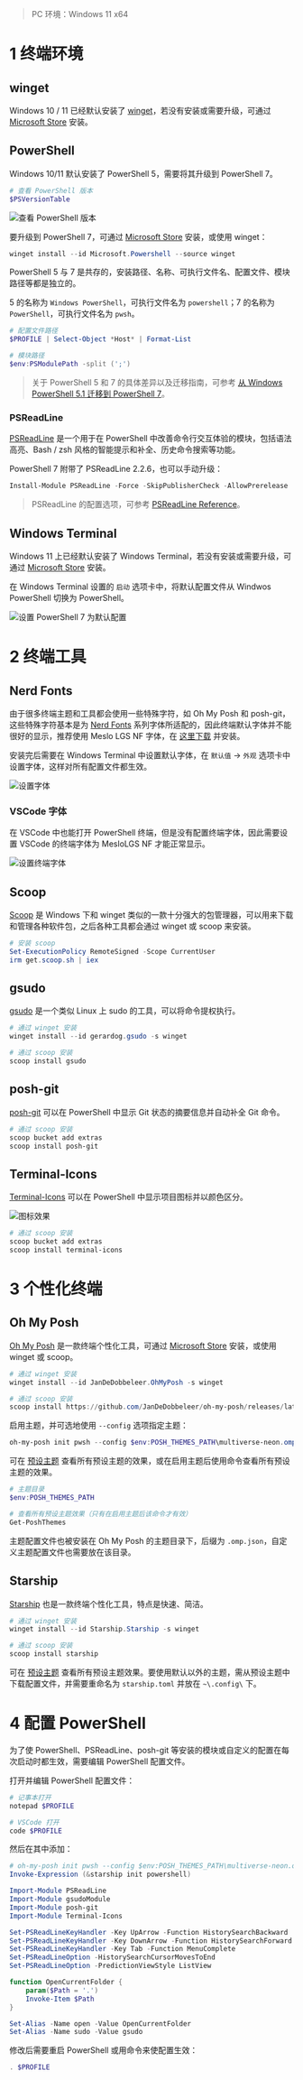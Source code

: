 

>   PC 环境：Windows 11 x64

# 1 终端环境

## winget

Windows 10 / 11 已经默认安装了 [winget](https://learn.microsoft.com/zh-cn/windows/package-manager/winget/)，若没有安装或需要升级，可通过 [Microsoft Store](https://www.microsoft.com/store/productid/9NBLGGH4NNS1) 安装。

## PowerShell

Windows 10/11 默认安装了 PowerShell 5，需要将其升级到 PowerShell 7。

```powershell
# 查看 PowerShell 版本
$PSVersionTable
```

![查看 PowerShell 版本](https://raw.githubusercontent.com/genskyff/image-hosting/main/images/202310082043223.png)

要升级到 PowerShell 7，可通过 [Microsoft Store](https://www.microsoft.com/store/productid/9MZ1SNWT0N5D) 安装，或使用 winget：

```powershell
winget install --id Microsoft.Powershell --source winget
```

PowerShell 5 与 7 是共存的，安装路径、名称、可执行文件名、配置文件、模块路径等都是独立的。

5 的名称为 `Windows PowerShell`，可执行文件名为 `powershell`；7 的名称为 `PowerShell`，可执行文件名为 `pwsh`。 

```powershell
# 配置文件路径
$PROFILE | Select-Object *Host* | Format-List

# 模块路径
$env:PSModulePath -split (';')
```

>   关于 PowerShell 5 和 7 的具体差异以及迁移指南，可参考 [从 Windows PowerShell 5.1 迁移到 PowerShell 7](https://learn.microsoft.com/zh-cn/powershell/scripting/whats-new/migrating-from-windows-powershell-51-to-powershell-7?view=powershell-7.3)。

### PSReadLine

[PSReadLine](https://github.com/PowerShell/PSReadLine) 是一个用于在 PowerShell 中改善命令行交互体验的模块，包括语法高亮、Bash / zsh 风格的智能提示和补全、历史命令搜索等功能。

PowerShell 7 附带了 PSReadLine 2.2.6，也可以手动升级：

```powershell
Install-Module PSReadLine -Force -SkipPublisherCheck -AllowPrerelease
```

>   PSReadLine 的配置选项，可参考 [PSReadLine Reference](https://learn.microsoft.com/en-us/powershell/module/psreadline/?view=powershell-7.3)。

## Windows Terminal

Windows 11 上已经默认安装了 Windows Terminal，若没有安装或需要升级，可通过 [Microsoft Store](https://www.microsoft.com/en-us/p/windows-terminal/9n0dx20hk701) 安装。

在 Windows Terminal 设置的 `启动` 选项卡中，将默认配置文件从 Windwos PowerShell 切换为 PowerShell。

![设置 PowerShell 7 为默认配置](https://raw.githubusercontent.com/genskyff/image-hosting/main/images/202310082138565.png)

# 2 终端工具

## Nerd Fonts

由于很多终端主题和工具都会使用一些特殊字符，如 Oh My Posh 和 posh-git，这些特殊字符基本是为 [Nerd Fonts](https://www.nerdfonts.com/) 系列字体所适配的，因此终端默认字体并不能很好的显示，推荐使用 Meslo LGS NF 字体，在 [这里下载](https://github.com/romkatv/powerlevel10k-media/blob/master/MesloLGS%20NF%20Regular.ttf) 并安装。

安装完后需要在 Windows Terminal 中设置默认字体，在 `默认值` -> `外观` 选项卡中设置字体，这样对所有配置文件都生效。

![设置字体](https://raw.githubusercontent.com/genskyff/image-hosting/main/images/202310082203360.png)

### VSCode 字体

在 VSCode 中也能打开 PowerShell 终端，但是没有配置终端字体，因此需要设置 VSCode 的终端字体为 MesloLGS NF 才能正常显示。

![设置终端字体](https://raw.githubusercontent.com/genskyff/image-hosting/main/images/202304301907363.png)

## Scoop

[Scoop](https://scoop.sh/) 是 Windows 下和 winget 类似的一款十分强大的包管理器，可以用来下载和管理各种软件包，之后各种工具都会通过 winget 或  scoop 来安装。

```powershell
# 安装 scoop
Set-ExecutionPolicy RemoteSigned -Scope CurrentUser
irm get.scoop.sh | iex
```

## gsudo

[gsudo](https://gerardog.github.io/gsudo/docs/intro) 是一个类似 Linux 上 sudo 的工具，可以将命令提权执行。

```powershell
# 通过 winget 安装
winget install --id gerardog.gsudo -s winget

# 通过 scoop 安装
scoop install gsudo
```

## posh-git

[posh-git](https://github.com/dahlbyk/posh-git) 可以在 PowerShell 中显示 Git 状态的摘要信息并自动补全 Git 命令。

```powershell
# 通过 scoop 安装
scoop bucket add extras
scoop install posh-git
```

## Terminal-Icons

[Terminal-Icons](https://github.com/devblackops/Terminal-Icons) 可以在 PowerShell 中显示项目图标并以颜色区分。

![图标效果](https://raw.githubusercontent.com/genskyff/image-hosting/main/images/202203280547128.png)

```powershell
# 通过 scoop 安装
scoop bucket add extras
scoop install terminal-icons
```

# 3 个性化终端

## Oh My Posh

[Oh My Posh](https://ohmyposh.dev/docs/) 是一款终端个性化工具，可通过 [Microsoft Store](https://apps.microsoft.com/detail/XP8K0HKJFRXGCK) 安装，或使用 winget 或 scoop。

```powershell
# 通过 winget 安装
winget install --id JanDeDobbeleer.OhMyPosh -s winget

# 通过 scoop 安装
scoop install https://github.com/JanDeDobbeleer/oh-my-posh/releases/latest/download/oh-my-posh.json
```

启用主题，并可选地使用 `--config` 选项指定主题：

```powershell
oh-my-posh init pwsh --config $env:POSH_THEMES_PATH\multiverse-neon.omp.json | Invoke-Expression
```

可在 [预设主题](https://ohmyposh.dev/docs/themes) 查看所有预设主题的效果，或在启用主题后使用命令查看所有预设主题的效果。

```powershell
# 主题目录
$env:POSH_THEMES_PATH

# 查看所有预设主题效果（只有在启用主题后该命令才有效）
Get-PoshThemes
```

主题配置文件也被安装在 Oh My Posh 的主题目录下，后缀为 `.omp.json`，自定义主题配置文件也需要放在该目录。

## Starship

[Starship](https://starship.rs/guide/#%F0%9F%9A%80-installation) 也是一款终端个性化工具，特点是快速、简洁。

```powershell
# 通过 winget 安装
winget install --id Starship.Starship -s winget

# 通过 scoop 安装
scoop install starship
```

可在 [预设主题](https://starship.rs/presets/#nerd-font-symbols) 查看所有预设主题效果。要使用默认以外的主题，需从预设主题中下载配置文件，并需要重命名为 `starship.toml` 并放在 `~\.config\` 下。

# 4 配置 PowerShell

为了使 PowerShell、PSReadLine、posh-git 等安装的模块或自定义的配置在每次启动时都生效，需要编辑 PowerShell 配置文件。

打开并编辑 PowerShell 配置文件：

```powershell
# 记事本打开
notepad $PROFILE

# VSCode 打开
code $PROFILE
```

然后在其中添加：

```powershell
# oh-my-posh init pwsh --config $env:POSH_THEMES_PATH\multiverse-neon.omp.json | Invoke-Expression
Invoke-Expression (&starship init powershell)

Import-Module PSReadLine
Import-Module gsudoModule
Import-Module posh-git
Import-Module Terminal-Icons

Set-PSReadLineKeyHandler -Key UpArrow -Function HistorySearchBackward
Set-PSReadLineKeyHandler -Key DownArrow -Function HistorySearchForward
Set-PSReadLineKeyHandler -Key Tab -Function MenuComplete
Set-PSReadLineOption -HistorySearchCursorMovesToEnd
Set-PSReadLineOption -PredictionViewStyle ListView

function OpenCurrentFolder {
	param($Path = '.')
	Invoke-Item $Path
}

Set-Alias -Name open -Value OpenCurrentFolder
Set-Alias -Name sudo -Value gsudo
```

修改后需要重启 PowerShell 或用命令来使配置生效：

```powershell
. $PROFILE
```
